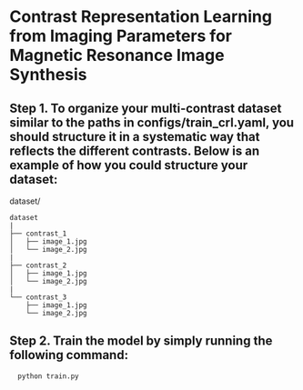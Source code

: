 # Contrast Representation Learning from Imaging Parameters for Magnetic Resonance Image Synthesis
## Step 1. To organize your multi-contrast dataset similar to the paths in configs/train_crl.yaml, you should structure it in a systematic way that reflects the different contrasts. Below is an example of how you could structure your dataset:
 dataset/
```
dataset
|
├── contrast_1
│   ├── image_1.jpg
│   └── image_2.jpg
|
├── contrast_2
│   ├── image_1.jpg
│   └── image_2.jpg
|
└── contrast_3
    ├── image_1.jpg
    └── image_2.jpg
```
## Step 2. Train the model by simply running the following command:
      
      python train.py
